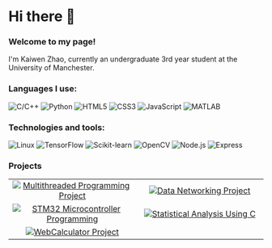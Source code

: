 # Hi there 👋 

### Welcome to my page!  
I'm Kaiwen Zhao, currently an undergraduate 3rd year student at the University of Manchester.

### Languages I use:
![C/C++](https://img.shields.io/badge/-C/C++-00599C?logo=c%2B%2B&logoColor=white)
![Python](https://img.shields.io/badge/-Python-3776AB?logo=python&logoColor=white)
![HTML5](https://img.shields.io/badge/-HTML5-E34F26?logo=html5&logoColor=white)
![CSS3](https://img.shields.io/badge/-CSS-1572B6?logo=css3&logoColor=white)
![JavaScript](https://img.shields.io/badge/-JavaScript-F7DF1E?logo=javascript&logoColor=black)
![MATLAB](https://img.shields.io/badge/-MATLAB-0076A8?logo=mathworks&logoColor=white)

### Technologies and tools:
![Linux](https://img.shields.io/badge/-Linux-FCC624?logo=linux&logoColor=black)
![TensorFlow](https://img.shields.io/badge/-TensorFlow-FF6F00?logo=tensorflow&logoColor=white)
![Scikit-learn](https://img.shields.io/badge/-Scikit--learn-F7931E?logo=scikit-learn&logoColor=white)
![OpenCV](https://img.shields.io/badge/-OpenCV-5C3EE8?logo=opencv&logoColor=white)
![Node.js](https://img.shields.io/badge/-Node.js-339933?logo=node.js&logoColor=white)
![Express](https://img.shields.io/badge/-Express-000?logo=express&logoColor=white)  


### Projects

<table>
<tr>
<td width="50%" align="center">
  <a href="https://github.com/ZKW0001/Multithreaded_Programming_Project">
    <img src="https://via.placeholder.com/800x200/FF6B6B/FFFFFF?text=Multithreaded+Programming+Project" alt="Multithreaded Programming Project" style="max-width:100%;">
  </a>
</td>
<td width="50%" align="center">
  <a href="https://github.com/ZKW0001/Data_networking_project">
    <img src="https://via.placeholder.com/800x200/4ECDC4/FFFFFF?text=Data+Networking+Project" alt="Data Networking Project" style="max-width:100%;">
  </a>
</td>
</tr>
<tr>
<td width="50%" align="center">
  <a href="https://github.com/ZKW0001/STM32_microcontroller_programming">
    <img src="https://via.placeholder.com/800x200/45B7D1/FFFFFF?text=STM32+Microcontroller+Programming" alt="STM32 Microcontroller Programming" style="max-width:100%;">
  </a>
</td>
<td width="50%" align="center">
  <a href="https://github.com/ZKW0001/Statistical_Analysis_Using_C_on_Engineering_Datasets">
    <img src="https://via.placeholder.com/800x200/FFA07A/FFFFFF?text=Statistical+Analysis+Using+C" alt="Statistical Analysis Using C" style="max-width:100%;">
  </a>
</td>
</tr>
<tr>
<td width="50%" align="center">
  <a href="https://github.com/ZKW0001/WebCalculator_Project">
    <img src="https://via.placeholder.com/800x200/9B59B6/FFFFFF?text=WebCalculator+Project" alt="WebCalculator Project" style="max-width:100%;">
  </a>
</td>
<td width="50%" align="center">
</td>
</tr>
</table>



<!-- ### Open source projects
⚡<a href="https://github.com/ZKW0001/yolov8_video_detection" target="_blank" style="vertical-align: middle;"><img src="https://img.shields.io/badge/Yolov8%20video%20detection%20project-pink?style=for-the-badge" /></a>

⚡<a href="https://github.com/ZKW0001/WebCalculator_project" target="_blank" style="vertical-align: middle;"><img src="https://img.shields.io/badge/WebCalculator_project-blue?style=for-the-badge" /></a>

⚡<a href="https://github.com/ZKW0001/quantum-circuit-notes" target="_blank" style="vertical-align: middle;"><img src="https://img.shields.io/badge/Quantum%20circuit%20study%20notes-green?style=for-the-badge" /></a>  -->




<!--
**ZKW0001/ZKW0001** is a ✨ _special_ ✨ repository because its `README.md` (this file) appears on your GitHub profile.

Here are some ideas to get you started:

- 🔭 I’m currently working on ...
- 🌱 I’m currently learning ...
- 👯 I’m looking to collaborate on ...
- 🤔 I’m looking for help with ...
- 💬 Ask me about ...
- 📫 How to reach me: ...
- 😄 Pronouns: ...
- ⚡ Fun fact: ...
-->
